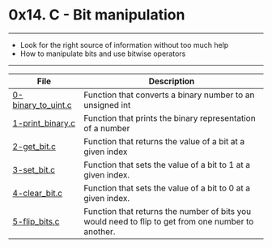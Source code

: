# 0x14. C - Bit manipulation
---

- Look for the right source of information without too much help
- How to manipulate bits and use bitwise operators
---
| File | Description |
| --- | --- |
| [0-binary_to_uint.c]() | Function that converts a binary number to an unsigned int |
| [1-print_binary.c]() | Function that prints the binary representation of a number |
| [2-get_bit.c]() | Function that returns the value of a bit at a given index |
| [3-set_bit.c]() | Function that sets the value of a bit to 1 at a given index. |
| [4-clear_bit.c]() | Function that sets the value of a bit to 0 at a given index.|
| [5-flip_bits.c]() | Function that returns the number of bits you would need to flip to get from one number to another.|

